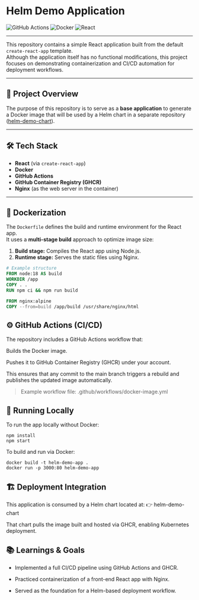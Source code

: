 # Helm Demo Application
![GitHub Actions](https://img.shields.io/badge/github%20actions-%232671E5.svg?style=for-the-badge&logo=githubactions&logoColor=white)
![Docker](https://img.shields.io/badge/docker-%230db7ed.svg?label=GHCR%20Image&style=for-the-badge&logo=docker&logoColor=white)
![React](https://img.shields.io/badge/react-%2320232a.svg?style=for-the-badge&logo=react&logoColor=%2361DAFB)

---

This repository contains a simple React application built from the default `create-react-app` template.  
Although the application itself has no functional modifications, this project focuses on demonstrating containerization and CI/CD automation for deployment workflows.

---

## 🧩 Project Overview

The purpose of this repository is to serve as a **base application** to generate a Docker image that will be used by a Helm chart in a separate repository ([helm-demo-chart](https://github.com/csantos31/helm-demo-chart)).

---

## 🛠️ Tech Stack

- **React** (via `create-react-app`)
- **Docker**
- **GitHub Actions**
- **GitHub Container Registry (GHCR)**
- **Nginx** (as the web server in the container)

---

## 🐳 Dockerization

The `Dockerfile` defines the build and runtime environment for the React app.  
It uses a **multi-stage build** approach to optimize image size:

1. **Build stage:** Compiles the React app using Node.js.
2. **Runtime stage:** Serves the static files using Nginx.

```Dockerfile
# Example structure
FROM node:18 AS build
WORKDIR /app
COPY . .
RUN npm ci && npm run build

FROM nginx:alpine
COPY --from=build /app/build /usr/share/nginx/html
```

## ⚙️ GitHub Actions (CI/CD)

The repository includes a GitHub Actions workflow that:

Builds the Docker image.

Pushes it to GitHub Container Registry (GHCR) under your account.

This ensures that any commit to the main branch triggers a rebuild and publishes the updated image automatically.

> Example workflow file: .github/workflows/docker-image.yml

## 🚀 Running Locally

To run the app locally without Docker:
```
npm install
npm start
```

To build and run via Docker:
```
docker build -t helm-demo-app .
docker run -p 3000:80 helm-demo-app
```

## 🏗️ Deployment Integration

This application is consumed by a Helm chart located at:
👉 helm-demo-chart

That chart pulls the image built and hosted via GHCR, enabling Kubernetes deployment.

## 📚 Learnings & Goals

* Implemented a full CI/CD pipeline using GitHub Actions and GHCR.

* Practiced containerization of a front-end React app with Nginx.

* Served as the foundation for a Helm-based deployment workflow.